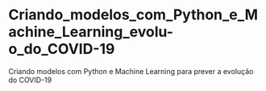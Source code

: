 # Criando_modelos_com_Python_e_Machine_Learning_evolu-o_do_COVID-19
Criando modelos com Python e Machine Learning para prever a evolução do COVID-19
